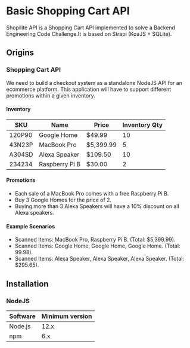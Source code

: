 # Basic Shopping Cart API

Shopilite API is a Shopping Cart API implemented to solve a Backend Engineering Code Challenge.It is based on Strapi (KoaJS + SQLite).

## Origins

### Shopping Cart API
We need to build a checkout system as a standalone NodeJS API for an ecommerce platform. This 
application will have to support different promotions within a given inventory.

#### Inventory
| SKU | Name | Price | Inventory Qty |
| --- | --- | --- | --- |
| 120P90 | Google Home | $49.99 | 10 |
| 43N23P | MacBook Pro | $5,399.99 | 5 |
| A304SD | Alexa Speaker | $109.50 | 10 |
| 234234 | Raspberry Pi B | $30.00 | 2 |

#### Promotions
- Each sale of a MacBook Pro comes with a free Raspberry Pi B.
- Buy 3 Google Homes for the price of 2.
- Buying more than 3 Alexa Speakers will have a 10% discount on all Alexa speakers.

#### Example Scenarios
- Scanned Items: MacBook Pro, Raspberry Pi B. (Total: $5,399.99).
- Scanned Items: Google Home, Google Home, Google Home. (Total: 99.98).
- Scanned Items: Alexa Speaker, Alexa Speaker, Alexa Speaker. (Total: $295.65).

## Installation

### NodeJS

| Software | Minimum version |
| --- | --- |
| Node.js | 12.x|
| npm | 6.x|



